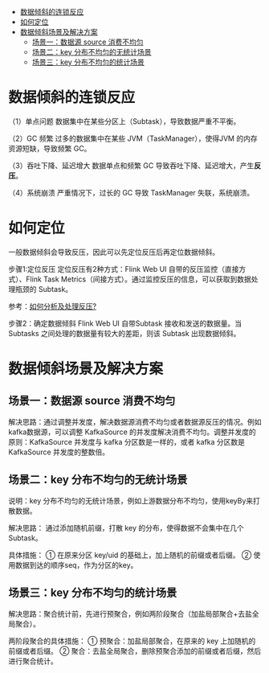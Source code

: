 
- [数据倾斜的连锁反应](#数据倾斜的连锁反应)
- [如何定位](#如何定位)
- [数据倾斜场景及解决方案](#数据倾斜场景及解决方案)
  - [场景一：数据源 source 消费不均匀](#场景一数据源-source-消费不均匀)
  - [场景二：key 分布不均匀的无统计场景](#场景二key-分布不均匀的无统计场景)
  - [场景三：key 分布不均匀的统计场景](#场景三key-分布不均匀的统计场景)


# 数据倾斜的连锁反应

（1）单点问题
数据集中在某些分区上（Subtask），导致数据严重不平衡。

（2）GC 频繁
过多的数据集中在某些 JVM（TaskManager），使得JVM 的内存资源短缺，导致频繁 GC。

（3）吞吐下降、延迟增大
数据单点和频繁 GC 导致吞吐下降、延迟增大，产生**反压**。

（4）系统崩溃
严重情况下，过长的 GC 导致 TaskManager 失联，系统崩溃。


# 如何定位

一般数据倾斜会导致反压，因此可以先定位反压后再定位数据倾斜。

步骤1:定位反压 
定位反压有2种方式：Flink Web UI 自带的反压监控（直接方式）、Flink Task Metrics（间接方式）。通过监控反压的信息，可以获取到数据处理瓶颈的 Subtask。

参考：[如何分析及处理反压?](https://www.jianshu.com/p/c7ecd5683226)

步骤2：确定数据倾斜
Flink Web UI 自带Subtask 接收和发送的数据量。当 Subtasks 之间处理的数据量有较大的差距，则该 Subtask 出现数据倾斜。


#  数据倾斜场景及解决方案

## 场景一：数据源 source 消费不均匀
解决思路：通过调整并发度，解决数据源消费不均匀或者数据源反压的情况。例如kafka数据源，可以调整 KafkaSource 的并发度解决消费不均匀。调整并发度的原则：KafkaSource 并发度与 kafka 分区数是一样的，或者 kafka 分区数是KafkaSource 并发度的整数倍。

## 场景二：key 分布不均匀的无统计场景
说明：key 分布不均匀的无统计场景，例如上游数据分布不均匀，使用keyBy来打散数据。

解决思路： 通过添加随机前缀，打散 key 的分布，使得数据不会集中在几个 Subtask。

具体措施：
① 在原来分区 key/uid 的基础上，加上随机的前缀或者后缀。
② 使用数据到达的顺序seq，作为分区的key。

## 场景三：key 分布不均匀的统计场景
解决思路：聚合统计前，先进行预聚合，例如两阶段聚合（加盐局部聚合+去盐全局聚合）。

两阶段聚合的具体措施：
① 预聚合：加盐局部聚合，在原来的 key 上加随机的前缀或者后缀。
② 聚合：去盐全局聚合，删除预聚合添加的前缀或者后缀，然后进行聚合统计。


